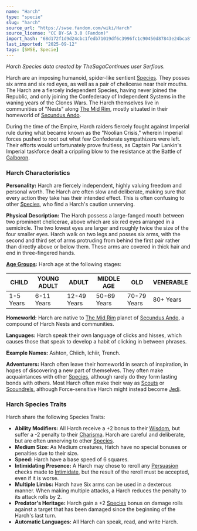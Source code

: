 ```yaml
---
name: "Harch"
type: "specie"
slug: "harch"
source_url: "https://swse.fandom.com/wiki/Harch"
source_license: "CC BY-SA 3.0 (Fandom)"
import_hash: "68d172f1d9d24cbc1fedb71019df6c3996fc1c90450d87843e24bca8faaff21d"
last_imported: "2025-09-12"
tags: [SWSE, Specie]
---
```

*Harch Species data created by TheSagaContinues user Serfious.*

Harch are an imposing humanoid, spider-like sentient [Species](https://swse.fandom.com/wiki/Species). They posses six arms and six red eyes, as well as a pair of chelicerae near their mouths. The Harch are a fiercely independent Species, having never joined the Republic, and only joining the Confederacy of Independent Systems in the waning years of the Clones Wars. The Harch themselves live in communities of "Nests" along [The Mid Rim](https://swse.fandom.com/wiki/The_Mid_Rim), mostly situated in their homeworld of [Secundus Ando](https://swse.fandom.com/wiki/Secundus_Ando).

During the time of the Empire, Harch raiders fiercely fought against Imperial rule during what became known as the "Noolian Crisis," wherein Imperial forces pushed to root out what few Confederate sympathizers were left. Their efforts would unfortunately prove fruitless, as Captain Par Lankin's Imperial taskforce dealt a crippling blow to the resistance at the Battle of [Galboron](https://swse.fandom.com/wiki/Galboron).

### Harch Characteristics
**Personality:** Harch are fiercely independent, highly valuing freedom and personal worth. The Harch are often slow and deliberate, making sure that every action they take has their intended effect. This is often confusing to other [Species](https://swse.fandom.com/wiki/Species), who find a Harch's caution unnerving.

**Physical Description:** The Harch possess a large-fanged mouth between two prominent chelicerae, above which are six red eyes arranged in a semicircle. The two lowest eyes are larger and roughly twice the size of the four smaller eyes. Harch walk on two legs and posses six arms, with the second and third set of arms protruding from behind the first pair rather than directly above or below them. These arms are covered in thick hair and end in three-fingered hands.

**[Age Groups](https://swse.fandom.com/wiki/Age_Groups):** Harch age at the following stages:

| CHILD | YOUNG ADULT | ADULT | MIDDLE AGE | OLD | VENERABLE |
| --- | --- | --- | --- | --- | --- |
| 1-5 Years | 6-11 Years | 12-49 Years | 50-69 Years | 70-79 Years | 80+ Years |

**Homeworld:** Harch are native to [The Mid Rim](https://swse.fandom.com/wiki/The_Mid_Rim) planet of [Secundus Ando](https://swse.fandom.com/wiki/Secundus_Ando), a compound of Harch Nests and communities.

**Languages:** Harch speak their own language of clicks and hisses, which causes those that speak to develop a habit of clicking in between phrases.

**Example Names:** Ashton, Chiich, Ichiir, Trench.

**Adventurers:** Harch often leave their homeworld in search of inspiration, in hopes of discovering a new part of themselves. They often make acquaintances with other [Species](https://swse.fandom.com/wiki/Species), although rarely do they form lasting bonds with others. Most Harch often make their way as [Scouts](https://swse.fandom.com/wiki/Scouts) or [Scoundrels](https://swse.fandom.com/wiki/Scoundrels), although Force-sensitive Harch might instead become [Jedi](https://swse.fandom.com/wiki/Jedi).
### Harch Species Traits
Harch share the following Species Traits:
- **Ability Modifiers:** All Harch receive a +2 bonus to their [Wisdom](https://swse.fandom.com/wiki/Wisdom), but suffer a -2 penalty to their [Charisma](https://swse.fandom.com/wiki/Charisma). Harch are careful and deliberate, but are often unnerving to other [Species](https://swse.fandom.com/wiki/Species).
- **Medium Size:** As Medium creatures, Hatch have no special bonuses or penalties due to their size.
- **Speed:** Harch have a base speed of 6 squares.
- **Intimidating Presence:** A Harch may chose to reroll any [Persuasion](https://swse.fandom.com/wiki/Persuasion) checks made to [Intimidate](https://swse.fandom.com/wiki/Intimidate), but the result of the reroll must be accepted, even if it is worse.
- **Multiple Limbs:** Harch have Six arms can be used in a dexterous manner. When making multiple attacks, a Harch reduces the penalty to its attack rolls by 2.
- **Predator's Heritage:** Harch gain a +2 [Species](https://swse.fandom.com/wiki/Species) bonus on damage rolls against a target that has been damaged since the beginning of the Harch's last turn.
- **Automatic Languages:** All Harch can speak, read, and write Harch.